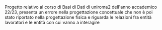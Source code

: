 Progetto relativo al corso di Basi di Dati di uniroma2 dell'anno accademico 22/23, 
presenta un errore nella progettazione concettuale che non è poi stato riportato nella
progettazione fisica e riguarda le relazioni fra entità lavoratori e le entità con cui vanno
a interagire
